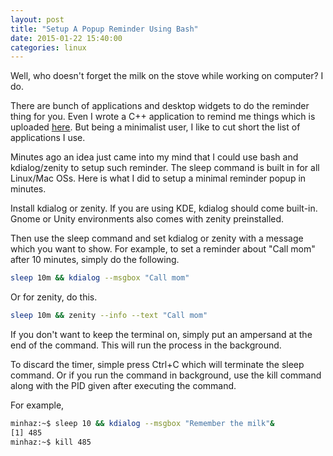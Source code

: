 ```yaml
---
layout: post
title: "Setup A Popup Reminder Using Bash"
date: 2015-01-22 15:40:00
categories: linux
---
```

Well, who doesn't forget the milk on the stove while working on computer? I do.

There are bunch of applications and desktop widgets to do the reminder thing for you. Even I wrote a C++ application to remind me things which is uploaded [here](https://github.com/minhazul-haque/Reminder). But being a minimalist user, I like to cut short the list of applications I use.

Minutes ago an idea just came into my mind that I could use bash and kdialog/zenity to setup such reminder. The sleep command is built in for all Linux/Mac OSs. Here is what I did to setup a minimal reminder popup in minutes.

Install kdialog or zenity. If you are using KDE, kdialog should come built-in. Gnome or Unity environments also comes with zenity preinstalled.

Then use the sleep command and set kdialog or zenity with a message which you want to show. For example, to set a reminder about "Call mom" after 10 minutes, simply do the following.

```bash
sleep 10m && kdialog --msgbox "Call mom"
```

Or for zenity, do this.

```bash
sleep 10m && zenity --info --text "Call mom"
```

If you don't want to keep the terminal on, simply put an ampersand at the end of the command. This will run the process in the background.

To discard the timer, simple press Ctrl+C which will terminate the sleep command. Or if you run the command in background, use the kill command along with the PID given after executing the command.

For example,

```bash
minhaz:~$ sleep 10 && kdialog --msgbox "Remember the milk"&
[1] 485
minhaz:~$ kill 485
```
